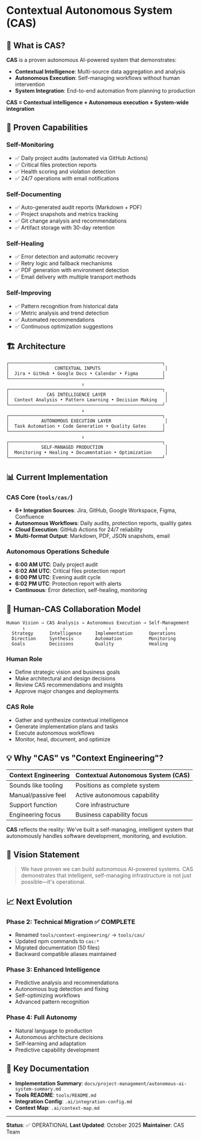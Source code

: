 # Contextual Autonomous System (CAS)

## 🎯 What is CAS?

**CAS** is a proven autonomous AI-powered system that demonstrates:
- **Contextual Intelligence**: Multi-source data aggregation and analysis
- **Autonomous Execution**: Self-managing workflows without human intervention
- **System Integration**: End-to-end automation from planning to production

**CAS = Contextual intelligence + Autonomous execution + System-wide integration**

## 🚀 Proven Capabilities

### Self-Monitoring
- ✅ Daily project audits (automated via GitHub Actions)
- ✅ Critical files protection reports
- ✅ Health scoring and violation detection
- ✅ 24/7 operations with email notifications

### Self-Documenting
- ✅ Auto-generated audit reports (Markdown + PDF)
- ✅ Project snapshots and metrics tracking
- ✅ Git change analysis and recommendations
- ✅ Artifact storage with 30-day retention

### Self-Healing
- ✅ Error detection and automatic recovery
- ✅ Retry logic and fallback mechanisms
- ✅ PDF generation with environment detection
- ✅ Email delivery with multiple transport methods

### Self-Improving
- ✅ Pattern recognition from historical data
- ✅ Metric analysis and trend detection
- ✅ Automated recommendations
- ✅ Continuous optimization suggestions

## 🏗️ Architecture

```
┌─────────────────────────────────────────────────────────┐
│                 CONTEXTUAL INPUTS                        │
│  Jira • GitHub • Google Docs • Calendar • Figma         │
└─────────────────────────────────────────────────────────┘
                            ↓
┌─────────────────────────────────────────────────────────┐
│              CAS INTELLIGENCE LAYER                      │
│  Context Analysis • Pattern Learning • Decision Making   │
└─────────────────────────────────────────────────────────┘
                            ↓
┌─────────────────────────────────────────────────────────┐
│            AUTONOMOUS EXECUTION LAYER                    │
│  Task Automation • Code Generation • Quality Gates      │
└─────────────────────────────────────────────────────────┘
                            ↓
┌─────────────────────────────────────────────────────────┐
│            SELF-MANAGED PRODUCTION                       │
│  Monitoring • Healing • Documentation • Optimization     │
└─────────────────────────────────────────────────────────┘
```

## 📊 Current Implementation

### CAS Core (`tools/cas/`)
- **6+ Integration Sources**: Jira, GitHub, Google Workspace, Figma, Confluence
- **Autonomous Workflows**: Daily audits, protection reports, quality gates
- **Cloud Execution**: GitHub Actions for 24/7 reliability
- **Multi-format Output**: Markdown, PDF, JSON snapshots, email

### Autonomous Operations Schedule
- **6:00 AM UTC**: Daily project audit
- **6:02 AM UTC**: Critical files protection report
- **6:00 PM UTC**: Evening audit cycle
- **6:02 PM UTC**: Protection report with alerts
- **Continuous**: Error detection, self-healing, monitoring

## 🔄 Human-CAS Collaboration Model

```
Human Vision → CAS Analysis → Autonomous Execution → Self-Management
      ↓              ↓                ↓                    ↓
  Strategy      Intelligence     Implementation      Operations
  Direction     Synthesis        Automation          Monitoring
  Goals         Decisions        Quality             Healing
```

### Human Role
- Define strategic vision and business goals
- Make architectural and design decisions
- Review CAS recommendations and insights
- Approve major changes and deployments

### CAS Role
- Gather and synthesize contextual intelligence
- Generate implementation plans and tasks
- Execute autonomous workflows
- Monitor, heal, document, and optimize

## 💡 Why "CAS" vs "Context Engineering"?

| Context Engineering | Contextual Autonomous System (CAS) |
|--------------------|------------------------------------|
| Sounds like tooling | Positions as complete system |
| Manual/passive feel | Active autonomous capability |
| Support function | Core infrastructure |
| Engineering focus | Business capability focus |

**CAS** reflects the reality: We've built a self-managing, intelligent system that autonomously handles software development, monitoring, and evolution.

## 🎯 Vision Statement

> We have proven we can build autonomous AI-powered systems. CAS demonstrates that intelligent, self-managing infrastructure is not just possible—it's operational.

## 📈 Next Evolution

### Phase 2: Technical Migration ✅ COMPLETE
- Renamed `tools/context-engineering/` → `tools/cas/`
- Updated npm commands to `cas:*`
- Migrated documentation (50 files)
- Backward compatible aliases maintained

### Phase 3: Enhanced Intelligence
- Predictive analysis and recommendations
- Autonomous bug detection and fixing
- Self-optimizing workflows
- Advanced pattern recognition

### Phase 4: Full Autonomy
- Natural language to production
- Autonomous architecture decisions
- Self-learning and adaptation
- Predictive capability development

## 🔗 Key Documentation

- **Implementation Summary**: `docs/project-management/autonomous-ai-system-summary.md`
- **Tools README**: `tools/README.md`
- **Integration Config**: `.ai/integration-config.md`
- **Context Map**: `.ai/context-map.md`

---

**Status**: ✅ OPERATIONAL
**Last Updated**: October 2025
**Maintainer**: CAS Team
